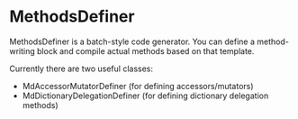 # MethodsDefiner

MethodsDefiner is a batch-style code generator. You can define a method-writing block and compile actual methods based on that template.

Currently there are two useful classes:

- MdAccessorMutatorDefiner (for defining accessors/mutators)
- MdDictionaryDelegationDefiner (for defining dictionary delegation methods)

